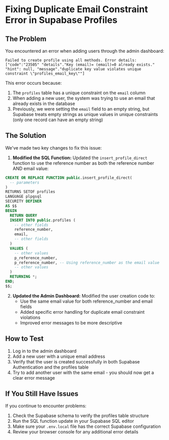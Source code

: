 # Fixing Duplicate Email Constraint Error in Supabase Profiles

## The Problem

You encountered an error when adding users through the admin dashboard:

```
Failed to create profile using all methods. Error details:
["code":"23505" "details"."Key (email)= (email)=0 already exists." "hint": null, "message"."duplicate key value violates unique constraint \"profiles_email_key\""]
```

This error occurs because:

1. The `profiles` table has a unique constraint on the `email` column
2. When adding a new user, the system was trying to use an email that already exists in the database
3. Previously, we were setting the `email` field to an empty string, but Supabase treats empty strings as unique values in unique constraints (only one record can have an empty string)

## The Solution

We've made two key changes to fix this issue:

1. **Modified the SQL Function:** Updated the `insert_profile_direct` function to use the reference number as both the reference number AND email value:

```sql
CREATE OR REPLACE FUNCTION public.insert_profile_direct(
  -- parameters
) 
RETURNS SETOF profiles
LANGUAGE plpgsql
SECURITY DEFINER
AS $$
BEGIN
  RETURN QUERY
  INSERT INTO public.profiles (
    -- other fields
    reference_number, 
    email,
    -- other fields
  ) 
  VALUES (
    -- other values
    p_reference_number,
    p_reference_number, -- Using reference_number as the email value
    -- other values
  )
  RETURNING *;
END;
$$; 
```

2. **Updated the Admin Dashboard:** Modified the user creation code to:
   - Use the same email value for both reference_number and email fields
   - Added specific error handling for duplicate email constraint violations
   - Improved error messages to be more descriptive

## How to Test

1. Log in to the admin dashboard
2. Add a new user with a unique email address
3. Verify that the user is created successfully in both Supabase Authentication and the profiles table
4. Try to add another user with the same email - you should now get a clear error message

## If You Still Have Issues

If you continue to encounter problems:

1. Check the Supabase schema to verify the profiles table structure
2. Run the SQL function update in your Supabase SQL editor
3. Make sure your `.env.local` file has the correct Supabase configuration
4. Review your browser console for any additional error details 